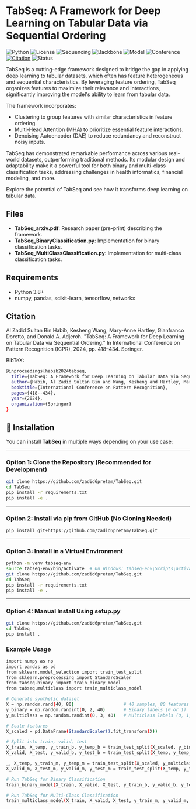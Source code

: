 # TabSeq: A Framework for Deep Learning on Tabular Data via Sequential Ordering

![Python](https://img.shields.io/badge/Python-3.8%2B-blue)
![License](https://img.shields.io/badge/License-MIT-green)
![Sequencing](https://img.shields.io/badge/Sequencing-Feature%20Ordering-blueviolet)
![Backbone](https://img.shields.io/badge/Backbone-Transformer--Autoencoder-orange)
![Model](https://img.shields.io/badge/Model-TabSeq-skyblue)
![Conference](https://img.shields.io/badge/Conference-ICPR%202024-blue)
[![Citation](https://img.shields.io/badge/Cite%20Us-Springer--ICPR--2024-red)](https://doi.org/10.1007/978-3-031-78128-5_27)
![Status](https://img.shields.io/badge/Status-Completed-brightgreen)

TabSeq is a cutting-edge framework designed to bridge the gap in applying deep learning to tabular datasets, which often has feature heterogeneous and sequential characteristics. By leveraging feature ordering, TabSeq organizes features to maximize their relevance and interactions, significantly improving the model's ability to learn from tabular data.

The framework incorporates:

- Clustering to group features with similar characteristics in feature ordering.
- Multi-Head Attention (MHA) to prioritize essential feature interactions.
- Denoising Autoencoder (DAE) to reduce redundancy and reconstruct noisy inputs.

TabSeq has demonstrated remarkable performance across various real-world datasets, outperforming traditional methods. Its modular design and adaptability make it a powerful tool for both binary and multi-class classification tasks, addressing challenges in health informatics, financial modeling, and more.

Explore the potential of TabSeq and see how it transforms deep learning on tabular data.

## Files
- **TabSeq_arxiv.pdf**: Research paper (pre-print) describing the framework.
- **TabSeq_BinaryClassification.py**: Implementation for binary classification tasks.
- **TabSeq_MultiClassClassification.py**: Implementation for multi-class classification tasks.

## Requirements
- Python 3.8+
- numpy, pandas, scikit-learn, tensorflow, networkx

## Citation
Al Zadid Sultan Bin Habib, Kesheng Wang, Mary-Anne Hartley, Gianfranco Doretto, and Donald A. Adjeroh. "TabSeq: A Framework for Deep Learning on Tabular Data via Sequential Ordering." In International Conference on Pattern Recognition (ICPR), 2024, pp. 418–434. Springer.

BibTeX:
```bash
@inproceedings{habib2024tabseq,
  title={TabSeq: A Framework for Deep Learning on Tabular Data via Sequential Ordering},
  author={Habib, Al Zadid Sultan Bin and Wang, Kesheng and Hartley, Mary-Anne and Doretto, Gianfranco and A. Adjeroh, Donald},
  booktitle={International Conference on Pattern Recognition},
  pages={418--434},
  year={2024},
  organization={Springer}
}
```

## 🚀 Installation

You can install **TabSeq** in multiple ways depending on your use case:

---

### Option 1: Clone the Repository (Recommended for Development)

```bash
git clone https://github.com/zadid6pretam/TabSeq.git
cd TabSeq
pip install -r requirements.txt
pip install -e .
```

---

### Option 2: Install via pip from GitHub (No Cloning Needed)

```bash
pip install git+https://github.com/zadid6pretam/TabSeq.git
```

---

### Option 3: Install in a Virtual Environment

```bash
python -m venv tabseq-env
source tabseq-env/bin/activate  # On Windows: tabseq-env\Scripts\activate
git clone https://github.com/zadid6pretam/TabSeq.git
cd TabSeq
pip install -r requirements.txt
pip install -e .
```

---

### Option 4: Manual Install Using setup.py

```bash
git clone https://github.com/zadid6pretam/TabSeq.git
cd TabSeq
pip install .
```


### Example Usage

```bash
import numpy as np
import pandas as pd
from sklearn.model_selection import train_test_split
from sklearn.preprocessing import StandardScaler
from tabseq.binary import train_binary_model
from tabseq.multiclass import train_multiclass_model

# Generate synthetic dataset
X = np.random.rand(40, 80)                   # 40 samples, 80 features
y_binary = np.random.randint(0, 2, 40)       # Binary labels (0 or 1)
y_multiclass = np.random.randint(0, 3, 40)   # Multiclass labels (0, 1, 2)

# Scale features
X_scaled = pd.DataFrame(StandardScaler().fit_transform(X))

# Split into train, valid, test
X_train, X_temp, y_train_b, y_temp_b = train_test_split(X_scaled, y_binary, test_size=0.4, stratify=y_binary)
X_valid, X_test, y_valid_b, y_test_b = train_test_split(X_temp, y_temp_b, test_size=0.5, stratify=y_temp_b)

_, X_temp, y_train_m, y_temp_m = train_test_split(X_scaled, y_multiclass, test_size=0.4, stratify=y_multiclass)
X_valid_m, X_test_m, y_valid_m, y_test_m = train_test_split(X_temp, y_temp_m, test_size=0.5, stratify=y_temp_m)

# Run TabSeq for Binary Classification
train_binary_model(X_train, X_valid, X_test, y_train_b, y_valid_b, y_test_b)

# Run TabSeq for Multi-Class Classification
train_multiclass_model(X_train, X_valid, X_test, y_train_m, y_valid_m, y_test_m, num_classes=3)
```
